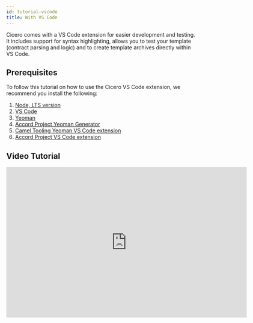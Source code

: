 ```yaml
---
id: tutorial-vscode
title: With VS Code
---
```


Cicero comes with a VS Code extension for easier development and testing. It includes support for syntax highlighting, allows you to test your template (contract parsing and logic) and to create template archives directly within VS Code.

## Prerequisites

To follow this tutorial on how to use the Cicero VS Code extension, we recommend you install the following:

1. [Node, LTS version](nodejs.org)
1. [VS Code](https://code.visualstudio.com)
1. [Yeoman](https://yeoman.io)
1. [Accord Project Yeoman Generator](https://github.com/accordproject/cicero/tree/master/packages/generator-cicero-template)
1. [Camel Tooling Yeoman VS Code extension](https://marketplace.visualstudio.com/items?itemName=camel-tooling.yo)
1. [Accord Project VS Code extension](https://marketplace.visualstudio.com/items?itemName=accordproject.cicero-vscode-extension)

## Video Tutorial

<iframe title="vimeo-player" src="https://player.vimeo.com/video/444483242" width="640" height="400" frameborder="0" allowfullscreen></iframe>
